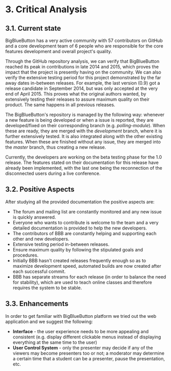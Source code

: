 # 3. Critical Analysis

## 3.1. Current state

BigBlueButton has a very active community with 57 contributors on GitHub and a core development team of 6 people who are responsible for the core features development and overall project's quality.

Through the GitHub repository analysis, we can verify that BigBlueButton reached its peak in contributions in late 2014 and 2015, which proves the impact that the project is presently having on the community. We can also verify the extensive testing period for this project demonstrated by the far away dates in-between releases. For example, the last version (0.9) got a release candidate in September 2014, but was only accepted at the very end of April 2015. This proves what the original authors wanted, by extensively testing their releases to assure maximum quality on their product. The same happens in all previous releases.

The BigBlueButton's repository is managed by the following way: whenever a new feature is being developed or when a issue is reported, they are developed/fixed on their corresponding branch (e.g. *polling-module*). When these are ready, they are merged with the *development* branch, where it is further extensively tested. It is also integrated along with the other existing features. When these are finished without any issue, they are merged into the *master* branch, thus creating a new release.

Currently, the developers are working on the beta testing phase for the 1.0 release. The features stated on their documentation for this release have already been implemented, with the last one being the reconnection of the disconnected users during a live conference. 

## 3.2. Positive Aspects

After studying all the provided documentation the positive aspects are:

  * The forum and mailing list are constantly monitored and any new issue is quickly answered.
  * Everyone who wants to contribute is welcome to the team and a very detailed documentation is provided to help the new developers.
  * The contributors of BBB are constantly helping and supporting each other and new developers.
  * Extensive testing period in-between releases.
  * Ensure maximum quality by following the stipulated goals and procedures.
  * Initially BBB hasn't created releases frequently enough so as to maximize development speed, automated builds are now created after each successful commit.
  * BBB has separate streams for each release (in order to balance the need for stability), which are used to teach online classes and therefore requires the system to be stable.
  
## 3.3. Enhancements

In order to get familiar with BigBlueButton platform we tried out the web application and we suggest the following:

  * **Interface** - the user experience needs to be more appealing and consistent (e.g. display different clickable menus instead of displaying everything at the same time to the user)
  * **User Control System** - only the presenter may decide if any of the viewers may become presenters too or not; a moderator may determine a certain time that a student can be a presenter, pause the presentation, etc.
  
